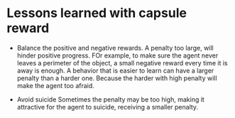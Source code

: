 # Lessons learned with capsule reward

- Balance the positive and negative rewards.
A penalty too large, will hinder positive progress.
FOr example, to make sure the agent never leaves a perimeter of the object, a small negative reward every time it is away is enough.
A behavior that is easier to learn can have a larger penalty than a harder one. Because the harder with high penalty will make the agent too afraid.

- Avoid suicide
Sometimes the penalty may be too high, making it attractive for the agent to suicide, receiving a smaller penalty.